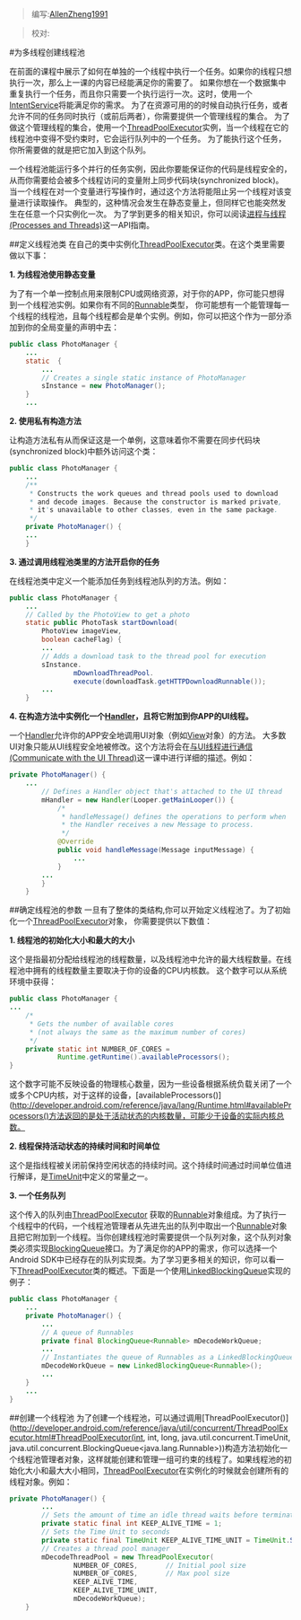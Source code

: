 > 编写:[AllenZheng1991](https://github.com/AllenZheng1991)

> 校对:



#为多线程创建线程池

在前面的课程中展示了如何在单独的一个线程中执行一个任务。如果你的线程只想执行一次，那么上一课的内容已经能满足你的需要了。
如果你想在一个数据集中重复执行一个任务，而且你只需要一个执行运行一次。这时，使用一个[ IntentService](http://developer.android.com/reference/android/app/IntentService.html)将能满足你的需求。
为了在资源可用的的时候自动执行任务，或者允许不同的任务同时执行（或前后两者），你需要提供一个管理线程的集合。
为了做这个管理线程的集合，使用一个[ThreadPoolExecutor](http://developer.android.com/reference/java/util/concurrent/ThreadPoolExecutor.html)实例，当一个线程在它的线程池中变得不受约束时，它会运行队列中的一个任务。
为了能执行这个任务，你所需要做的就是把它加入到这个队列。

一个线程池能运行多个并行的任务实例，因此你要能保证你的代码是线程安全的，从而你需要给会被多个线程访问的变量附上同步代码块(synchronized block)。
当一个线程在对一个变量进行写操作时，通过这个方法将能阻止另一个线程对该变量进行读取操作。
典型的，这种情况会发生在静态变量上，但同样它也能突然发生在任意一个只实例化一次。
为了学到更多的相关知识，你可以阅读[进程与线程(Processes and Threads)](http://developer.android.com/guide/components/processes-and-threads.html)这一API指南。

##定义线程池类
在自己的类中实例化[ThreadPoolExecutor](http://developer.android.com/reference/java/util/concurrent/ThreadPoolExecutor.html)类。在这个类里需要做以下事：

**1.   为线程池使用静态变量**

为了有一个单一控制点用来限制CPU或网络资源，对于你的APP，你可能只想得到一个线程池实例。如果你有不同的[Runnable](http://developer.android.com/reference/java/lang/Runnable.html)类型，
     你可能想有一个能管理每一个线程的线程池，且每个线程都会是单个实例。例如，你可以把这个作为一部分添加到你的全局变量的声明中去：
```java
public class PhotoManager {
    ...
    static  {
        ...
        // Creates a single static instance of PhotoManager
        sInstance = new PhotoManager();
    }
    ...
```
**2.   使用私有构造方法**

 让构造方法私有从而保证这是一个单例，这意味着你不需要在同步代码块(synchronized block)中额外访问这个类：
```java
public class PhotoManager {
    ...
    /**
     * Constructs the work queues and thread pools used to download
     * and decode images. Because the constructor is marked private,
     * it's unavailable to other classes, even in the same package.
     */
    private PhotoManager() {
    ...
    }
```

**3.   通过调用线程池类里的方法开启你的任务**

 在线程池类中定义一个能添加任务到线程池队列的方法。例如：
```java
public class PhotoManager {
    ...
    // Called by the PhotoView to get a photo
    static public PhotoTask startDownload(
        PhotoView imageView,
        boolean cacheFlag) {
        ...
        // Adds a download task to the thread pool for execution
        sInstance.
                mDownloadThreadPool.
                execute(downloadTask.getHTTPDownloadRunnable());
        ...
    }
```
**4.   在构造方法中实例化一个[Handler](http://developer.android.com/reference/android/os/Handler.html)，且将它附加到你APP的UI线程。**

一个[Handler](http://developer.android.com/reference/android/os/Handler.html)允许你的APP安全地调用UI对象（例如[View](http://developer.android.com/reference/android/view/View.html)对象）的方法。
     大多数UI对象只能从UI线程安全地被修改。这个方法将会在[与UI线程进行通信(Communicate with the UI Thread)](http://developer.android.com/training/multiple-threads/communicate-ui.html)这一课中进行详细的描述。例如：
```java
private PhotoManager() {
    ...
        // Defines a Handler object that's attached to the UI thread
        mHandler = new Handler(Looper.getMainLooper()) {
            /*
             * handleMessage() defines the operations to perform when
             * the Handler receives a new Message to process.
             */
            @Override
            public void handleMessage(Message inputMessage) {
                ...
            }
        ...
        }
    }
```
##确定线程池的参数
一旦有了整体的类结构,你可以开始定义线程池了。为了初始化一个[ThreadPoolExecutor](http://developer.android.com/reference/java/util/concurrent/ThreadPoolExecutor.html)对象，
你需要提供以下数值：

**1.  线程池的初始化大小和最大的大小**

这个是指最初分配给线程池的线程数量，以及线程池中允许的最大线程数量。在线程池中拥有的线程数量主要取决于你的设备的CPU内核数。
    这个数字可以从系统环境中获得：
```java
public class PhotoManager {
...
    /*
     * Gets the number of available cores
     * (not always the same as the maximum number of cores)
     */
    private static int NUMBER_OF_CORES =
            Runtime.getRuntime().availableProcessors();
}
```
这个数字可能不反映设备的物理核心数量，因为一些设备根据系统负载关闭了一个或多个CPU内核，对于这样的设备，[availableProcessors()](http://developer.android.com/reference/java/lang/Runtime.html#availableProcessors()方法返回的是处于活动状态的内核数量，可能少于设备的实际内核总数。

**2. 线程保持活动状态的持续时间和时间单位**

   这个是指线程被关闭前保持空闲状态的持续时间。这个持续时间通过时间单位值进行解译，是[TimeUnit](http://developer.android.com/reference/java/util/concurrent/TimeUnit.html)中定义的常量之一。

**3. 一个任务队列**

   这个传入的队列由[ThreadPoolExecutor](http://developer.android.com/reference/java/util/concurrent/ThreadPoolExecutor.html) 获取的[Runnable](http://developer.android.com/reference/java/lang/Runnable.htm)对象组成。为了执行一个线程中的代码，一个线程池管理者从先进先出的队列中取出一个[Runnable](http://developer.android.com/reference/java/lang/Runnable.htm)对象且把它附加到一个线程。当你创建线程池时需要提供一个队列对象，这个队列对象类必须实现[BlockingQueue](http://developer.android.com/reference/java/util/concurrent/BlockingQueue.html)接口。为了满足你的APP的需求，你可以选择一个Android SDK中已经存在的队列实现类。为了学习更多相关的知识，你可以看一下[ThreadPoolExecutor](http://developer.android.com/reference/java/util/concurrent/ThreadPoolExecutor.html)类的概述。下面是一个使用[LinkedBlockingQueue](http://developer.android.com/reference/java/util/concurrent/LinkedBlockingQueue.html)实现的例子：
```java
public class PhotoManager {
    ...
    private PhotoManager() {
        ...
        // A queue of Runnables
        private final BlockingQueue<Runnable> mDecodeWorkQueue;
        ...
        // Instantiates the queue of Runnables as a LinkedBlockingQueue
        mDecodeWorkQueue = new LinkedBlockingQueue<Runnable>();
        ...
    }
    ...
}
```
##创建一个线程池
为了创建一个线程池，可以通过调用[ThreadPoolExecutor()](http://developer.android.com/reference/java/util/concurrent/ThreadPoolExecutor.html#ThreadPoolExecutor(int, int, long, java.util.concurrent.TimeUnit, java.util.concurrent.BlockingQueue<java.lang.Runnable>))构造方法初始化一个线程池管理者对象，这样就能创建和管理一组可约束的线程了。如果线程池的初始化大小和最大大小相同，[ThreadPoolExecutor](http://developer.android.com/reference/java/util/concurrent/ThreadPoolExecutor.html)在实例化的时候就会创建所有的线程对象。例如：
```java
private PhotoManager() {
        ...
        // Sets the amount of time an idle thread waits before terminating
        private static final int KEEP_ALIVE_TIME = 1;
        // Sets the Time Unit to seconds
        private static final TimeUnit KEEP_ALIVE_TIME_UNIT = TimeUnit.SECONDS;
        // Creates a thread pool manager
        mDecodeThreadPool = new ThreadPoolExecutor(
                NUMBER_OF_CORES,       // Initial pool size
                NUMBER_OF_CORES,       // Max pool size
                KEEP_ALIVE_TIME,
                KEEP_ALIVE_TIME_UNIT,
                mDecodeWorkQueue);
    }
```










